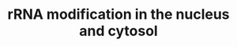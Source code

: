 ---
authors:
- ReactomeTeam
- Mkutmon
description: Human ribosomal RNAs (rRNAs) contain about 200 residues that are enzymatically
  modified after transcription in the nucleolus (Maden and Khan 1977, Maden 1988,
  Maden and Hughes 1997, reviewed in Hernandez-Verdun et al. 2010, Boschi-Muller and
  Motorin 2013). The modified residues occur in regions of the rRNAs that are located
  in functionally important parts of the ribosome, notably in the A and P peptidyl
  transfer sites, the polypeptide exit tunnel, and intersubunit contacts (Polikanov
  et al. 2015, reviewed in Decatur and Fournier 2002, Chow et al. 2007, Sharma and
  Lafontaine 2015). The two most common modifications are pseudouridines and 2'-O-methylribonucleotides.
  Formation of pseudouridine from encoded uridine is catalyzed by box H/ACA small
  nucleolar ribonucleoprotein (snoRNP) complexes (reviewed in Hamma and Ferre-D'Amare
  2010, Watkins and Bohnsack 2011, Ge and Yu 2013, Kierzek et al. 2014, Yu and Meier
  2014) and methylation of the hydroxyl group of the 2' carbon is catalyzed by box
  C/D snoRNPs (Kiss-Laszlo et al. 1996, Lapinaite et al. 2013, reviewed in Watkins
  and Bohnsack 2011). The snoRNP complexes contain common sets of protein subunits
  and unique snoRNAs that guide each complex to its target nucleotide of the rRNA
  by base-pairing between the snoRNA and the rRNA (reviewed in Henras et al. 2004,
  Watkins and Bohnsack 2011). Other modifications of rRNA include 5-methylcytidine
  (reviewed in Squires and Preiss 2010), 1-methylpseudouridine, 7-methylguanosine,
  6-dimethyladenosine, and 4-acetylcytidine (reviewed in Sharma and Lafontaine 2015).
  In yeast most modifications are introduced co-transcriptionally (Kos and Tollervey
  2010, reviewed in Turowski and Tollervey 2015), however the order of modification
  events and pre-rRNA cleavage events is not well characterized.  View original pathway
  at [http://www.reactome.org/PathwayBrowser/#DIAGRAM=6790901 Reactome].
last-edited: 2021-01-25
organisms:
- Homo sapiens
redirect_from:
- /index.php/Pathway:WP3828
- /instance/WP3828
revision: null
schema-jsonld:
- '@context': https://schema.org/
  '@id': https://wikipathways.github.io/pathways/WP3828.html
  '@type': Dataset
  creator:
    '@type': Organization
    name: WikiPathways
  description: Human ribosomal RNAs (rRNAs) contain about 200 residues that are enzymatically
    modified after transcription in the nucleolus (Maden and Khan 1977, Maden 1988,
    Maden and Hughes 1997, reviewed in Hernandez-Verdun et al. 2010, Boschi-Muller
    and Motorin 2013). The modified residues occur in regions of the rRNAs that are
    located in functionally important parts of the ribosome, notably in the A and
    P peptidyl transfer sites, the polypeptide exit tunnel, and intersubunit contacts
    (Polikanov et al. 2015, reviewed in Decatur and Fournier 2002, Chow et al. 2007,
    Sharma and Lafontaine 2015). The two most common modifications are pseudouridines
    and 2'-O-methylribonucleotides. Formation of pseudouridine from encoded uridine
    is catalyzed by box H/ACA small nucleolar ribonucleoprotein (snoRNP) complexes
    (reviewed in Hamma and Ferre-D'Amare 2010, Watkins and Bohnsack 2011, Ge and Yu
    2013, Kierzek et al. 2014, Yu and Meier 2014) and methylation of the hydroxyl
    group of the 2' carbon is catalyzed by box C/D snoRNPs (Kiss-Laszlo et al. 1996,
    Lapinaite et al. 2013, reviewed in Watkins and Bohnsack 2011). The snoRNP complexes
    contain common sets of protein subunits and unique snoRNAs that guide each complex
    to its target nucleotide of the rRNA by base-pairing between the snoRNA and the
    rRNA (reviewed in Henras et al. 2004, Watkins and Bohnsack 2011). Other modifications
    of rRNA include 5-methylcytidine (reviewed in Squires and Preiss 2010), 1-methylpseudouridine,
    7-methylguanosine, 6-dimethyladenosine, and 4-acetylcytidine (reviewed in Sharma
    and Lafontaine 2015). In yeast most modifications are introduced co-transcriptionally
    (Kos and Tollervey 2010, reviewed in Turowski and Tollervey 2015), however the
    order of modification events and pre-rRNA cleavage events is not well characterized.  View
    original pathway at [http://www.reactome.org/PathwayBrowser/#DIAGRAM=6790901 Reactome].
  keywords:
  - 1-methyl-3-aminocarboxypropylpseudoU-1248
  - 1-methylpseudoU-1248
  - 18SE
  - 2'-O-methylribonucleotides
  - 21S
  - 28S rRNA containing
  - 4-acetylcytidine-1377,1842
  - 5-methylC-4447
  - 6-dimethylA-1850,1851
  - 7-methylG-1639
  - 7-methylG-1639,
  - ADP
  - ATP
  - Ac-CoA
  - AdoHcy
  - AdoMet
  - 'BMS1 '
  - 'Box C/D snoRNA '
  - Box C/D snoRNP
  - 'Box H/ACA snoRNA '
  - Box H/ACA snoRNP
  - 'CIRH1A '
  - CoA-SH
  - 'DCAF13 '
  - 'DDX47 '
  - 'DDX49 '
  - 'DDX52 '
  - 'DHX37 '
  - 'DIEXF '
  - DIMT1
  - 'DKC1 '
  - 'EMG1 '
  - 'FBL '
  - 'FCF1 '
  - 'GAR1 '
  - 'HEATR1 '
  - 'IMP3 '
  - 'IMP4 '
  - 'KRR1 '
  - 'MPHOSPH10 '
  - MTAD
  - 'NAT10 '
  - NAT10:THUMPD1
  - 'NHP2 '
  - 'NHP2L1 '
  - 'NOC4L '
  - 'NOL11 '
  - 'NOL6 '
  - 'NOP10 '
  - 'NOP14 '
  - NOP2
  - 'NOP56 '
  - 'NOP58 '
  - 'PDCD11 '
  - PNO1
  - 'PWP2 '
  - Pi
  - 'RCL1 '
  - 'RPS14 '
  - 'RPS2 '
  - 'RPS6 '
  - 'RPS7 '
  - 'RPS9 '
  - 'RRP36 '
  - 'RRP7A '
  - 'RRP9 '
  - SSU Processome
  - 'TBL3 '
  - 'THUMPD1 '
  - 'TRMT112 '
  - TSR3
  - 'U3 snoRNA '
  - 'UTP11L '
  - 'UTP14A '
  - 'UTP14C '
  - 'UTP15 '
  - 'UTP18 '
  - 'UTP20 '
  - 'UTP3 '
  - 'UTP6 '
  - 'WBSCR22 '
  - WBSCR22:TRIMT112
  - 'WDR3 '
  - 'WDR36 '
  - 'WDR43 '
  - 'WDR46 '
  - 'WDR75 '
  - containing
  - nascent pre-rRNA
  - pre-rRNA
  - pre-rRNA containing
  - pseudouridine
  - transcript
  license: CC0
  name: rRNA modification in the nucleus and cytosol
seo: CreativeWork
title: rRNA modification in the nucleus and cytosol
wpid: WP3828
---